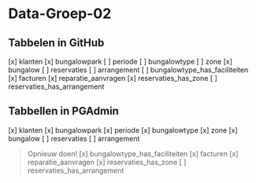 # Data-Groep-02

## Tabbelen in GitHub
[x] klanten
[x] bungalowpark
[ ] periode
[ ] bungalowtype
[ ] zone
[x] bungalow
[ ] reservaties
[ ] arrangement
[ ] bungalowtype_has_faciliteiten
[x] facturen
[x] reparatie_aanvragen
[x] reservaties_has_zone
[ ] reservaties_has_arrangement

## Tabbellen in PGAdmin
[x] klanten
[x] bungalowpark
[x] periode
[x] bungalowtype
[x] zone
[x] bungalow
[ ] reservaties
[ ] arrangement
> Opnieuw doen!
[x] bungalowtype_has_faciliteiten
[x] facturen
[x] reparatie_aanvragen
[x] reservaties_has_zone
[ ] reservaties_has_arrangement
